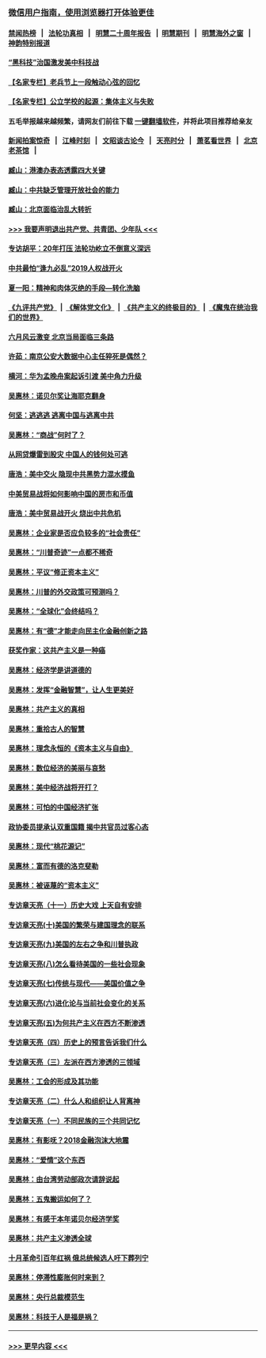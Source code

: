 ### [微信用户指南，使用浏览器打开体验更佳](https://github.com/gfw-breaker/banned-news1/blob/master/indexes/wechat-guide.md?t=0)
#### [禁闻热榜](热点新闻.md?t=0)  &nbsp;&nbsp;|&nbsp;&nbsp; [法轮功真相](https://github.com/gfw-breaker/truth/blob/master/README.md?t=0) &nbsp;&nbsp;|&nbsp;&nbsp; [明慧二十周年报告](https://github.com/gfw-breaker/mh-reports/blob/master/README.md?t=0) &nbsp;&nbsp;|&nbsp;&nbsp;[明慧期刊](https://github.com/gfw-breaker/mh-qikan) &nbsp;&nbsp;|&nbsp;&nbsp; [明慧海外之窗](https://github.com/gfw-breaker/mh-news/blob/master/README.md?t=0) &nbsp;&nbsp;|&nbsp;&nbsp; [神韵特别报道](https://github.com/gfw-breaker/mh-news/blob/master/shenyun.md?t=0)
#### [“黑科技”治国激发美中科技战](../pages/nsc423/n11638056.md?t=02071022) 
#### [【名家专栏】老兵节上一段触动心弦的回忆](../pages/nsc423/n11646016.md?t=02071022) 
#### [【名家专栏】公立学校的起源：集体主义与失败](../pages/nsc423/n11601833.md?t=02071022) 
#### 五毛举报越来越频繁，请网友们前往下载 [一键翻墙软件](https://github.com/gfw-breaker/ssr-accounts)，并将此项目推荐给亲友
#### [新闻拍案惊奇](https://github.com/gfw-breaker/banned-news1/blob/master/pages/link4.md) &nbsp;&nbsp;|&nbsp;&nbsp; [江峰时刻](https://github.com/gfw-breaker/banned-news1/blob/master/pages/link4.md) &nbsp;&nbsp;|&nbsp;&nbsp; [文昭谈古论今](https://github.com/gfw-breaker/banned-news1/blob/master/pages/link4.md) &nbsp;&nbsp;|&nbsp;&nbsp; [天亮时分](https://github.com/gfw-breaker/banned-news1/blob/master/pages/link4.md) &nbsp;&nbsp;|&nbsp;&nbsp; [萧茗看世界](https://github.com/gfw-breaker/banned-news1/blob/master/pages/link4.md) &nbsp;&nbsp;|&nbsp;&nbsp; [北京老茶馆](https://github.com/gfw-breaker/banned-news1/blob/master/pages/link4.md) &nbsp;&nbsp;|&nbsp;&nbsp; 
#### [臧山：港澳办表态透露四大关键](../pages/nsc423/n11421628.md?t=02071022) 
#### [臧山：中共缺乏管理开放社会的能力](../pages/nsc423/n11407457.md?t=02071022) 
#### [臧山：北京面临治乱大转折](../pages/nsc423/n11406895.md?t=02071022) 
#### [>>> 我要声明退出共产党、共青团、少年队 <<<](https://github.com/begood0513/goodnews/blob/master/quit/letter.md) 
#### [专访胡平：20年打压 法轮功屹立不倒意义深远](../pages/nsc423/n11398800.md?t=02071022) 
#### [中共最怕“逢九必乱”2019人权战开火](../pages/nsc423/n11385248.md?t=02071022) 
#### [夏一阳：精神和肉体灭绝的手段—转化洗脑](../pages/nsc423/n11368250.md?t=02071022) 
#### [《九评共产党》](https://github.com/begood0513/9ping.md/blob/master/README.md) &nbsp;|&nbsp; [《解体党文化》](../../../../jtdwh.md/blob/master/README.md)  &nbsp;|&nbsp; [《共产主义的终极目的》](../../../../gczydzjmd.md/blob/master/README.md) &nbsp;|&nbsp; [《魔鬼在统治我们的世界》](../../../../mgztzwmdsj.md/blob/master/README.md) 
#### [六月风云激变 北京当局面临三条路](../pages/nsc423/n11313668.md?t=02071022) 
#### [许茹：南京公安大数据中心主任猝死是偶然？](../pages/nsc423/n11064744.md?t=02071022) 
#### [横河：华为孟晚舟案起诉引渡 美中角力升级](../pages/nsc423/n11027230.md?t=02071022) 
#### [吴惠林：诺贝尔奖让海耶克翻身](../pages/nsc423/n10890049.md?t=02071022) 
#### [何坚：逃逃逃 逃离中国与逃离中共](../pages/nsc423/n10592891.md?t=02071022) 
#### [吴惠林：“商战”何时了？](../pages/nsc423/n10573558.md?t=02071022) 
#### [从网贷爆雷到股灾 中国人的钱何处可逃](../pages/nsc423/n10572800.md?t=02071022) 
#### [唐浩：美中交火 隐现中共黑势力混水摸鱼](../pages/nsc423/n10544040.md?t=02071022) 
#### [中美贸易战将如何影响中国的房市和币值](../pages/nsc423/n10543697.md?t=02071022) 
#### [唐浩：美中贸易战开火 烧出中共危机](../pages/nsc423/n10540126.md?t=02071022) 
#### [吴惠林：企业家是否应负较多的“社会责任”](../pages/nsc423/n10535022.md?t=02071022) 
#### [吴惠林：“川普奇迹”一点都不稀奇](../pages/nsc423/n10512808.md?t=02071022) 
#### [吴惠林：平议“修正资本主义”](../pages/nsc423/n10495724.md?t=02071022) 
#### [吴惠林：川普的外交政策可预测吗？](../pages/nsc423/n10462387.md?t=02071022) 
#### [吴惠林：“全球化”会终结吗？](../pages/nsc423/n10452838.md?t=02071022) 
#### [吴惠林：有“德”才能走向民主化金融创新之路](../pages/nsc423/n10432292.md?t=02071022) 
#### [获奖作家：这共产主义是一种癌](../pages/nsc423/n10431541.md?t=02071022) 
#### [吴惠林：经济学是讲道德的](../pages/nsc423/n10398014.md?t=02071022) 
#### [吴惠林：发挥“金融智慧”，让人生更美好](../pages/nsc423/n10375019.md?t=02071022) 
#### [吴惠林：共产主义的真相](../pages/nsc423/n10351394.md?t=02071022) 
#### [吴惠林：重拾古人的智慧](../pages/nsc423/n10337691.md?t=02071022) 
#### [吴惠林：理念永恒的《资本主义与自由》](../pages/nsc423/n10316274.md?t=02071022) 
#### [吴惠林：数位经济的美丽与哀愁](../pages/nsc423/n10292946.md?t=02071022) 
#### [吴惠林：美中经济战将开打？](../pages/nsc423/n10258825.md?t=02071022) 
#### [吴惠林：可怕的中国经济扩张](../pages/nsc423/n10219147.md?t=02071022) 
#### [政协委员提承认双重国籍 揭中共官员过客心态](../pages/nsc423/n10208809.md?t=02071022) 
#### [吴惠林：现代“桃花源记”](../pages/nsc423/n10185234.md?t=02071022) 
#### [吴惠林：富而有德的洛克斐勒](../pages/nsc423/n10142264.md?t=02071022) 
#### [吴惠林：被诬蔑的“资本主义”](../pages/nsc423/n10124816.md?t=02071022) 
#### [专访章天亮（十一）历史大戏 上天自有安排](../pages/nsc423/n10094905.md?t=02071022) 
#### [专访章天亮(十)美国的繁荣与建国理念的联系](../pages/nsc423/n10094899.md?t=02071022) 
#### [专访章天亮(九)美国的左右之争和川普执政](../pages/nsc423/n10094889.md?t=02071022) 
#### [专访章天亮(八)怎么看待美国的一些社会现象](../pages/nsc423/n10094857.md?t=02071022) 
#### [专访章天亮(七)传统与现代——美国价值之争](../pages/nsc423/n10093140.md?t=02071022) 
#### [专访章天亮(六)进化论与当前社会变化的关系](../pages/nsc423/n10092036.md?t=02071022) 
#### [专访章天亮(五)为何共产主义在西方不断渗透](../pages/nsc423/n10083620.md?t=02071022) 
#### [专访章天亮（四）历史上的预言告诉我们什么](../pages/nsc423/n10083606.md?t=02071022) 
#### [专访章天亮（三）左派在西方渗透的三领域](../pages/nsc423/n10081115.md?t=02071022) 
#### [吴惠林：工会的形成及其功能](../pages/nsc423/n10080633.md?t=02071022) 
#### [专访章天亮（二）什么人和组织让人背离神](../pages/nsc423/n10076637.md?t=02071022) 
#### [专访章天亮（一）不同民族的三个共同记忆](../pages/nsc423/n10074188.md?t=02071022) 
#### [吴惠林：有影呒？2018金融泡沫大地震](../pages/nsc423/n10040534.md?t=02071022) 
#### [吴惠林：“爱情”这个东西](../pages/nsc423/n10019423.md?t=02071022) 
#### [吴惠林：由台湾劳动部政次请辞说起](../pages/nsc423/n9979679.md?t=02071022) 
#### [吴惠林：五鬼搬运如何了？](../pages/nsc423/n9925338.md?t=02071022) 
#### [吴惠林：有感于本年诺贝尔经济学奖](../pages/nsc423/n9871883.md?t=02071022) 
#### [吴惠林：共产主义渗透全球](../pages/nsc423/n9812748.md?t=02071022) 
#### [十月革命引百年红祸 俄总统候选人吁下葬列宁](../pages/nsc423/n9810182.md?t=02071022) 
#### [吴惠林：停滞性膨胀何时来到？](../pages/nsc423/n9764136.md?t=02071022) 
#### [吴惠林：央行总裁模范生](../pages/nsc423/n9728134.md?t=02071022) 
#### [吴惠林：科技于人是福是祸？](../pages/nsc423/n9672982.md?t=02071022) 

----
#### [ >>> 更早内容 <<< ](../indexes/nsc423-earlier.md)
